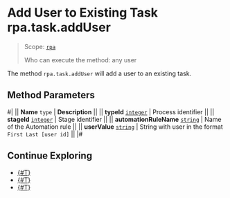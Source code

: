 # Add User to Existing Task rpa.task.addUser

> Scope: [`rpa`](../../../scopes/permissions.md)
>
> Who can execute the method: any user

The method `rpa.task.addUser` will add a user to an existing task.

## Method Parameters

#|
|| **Name**
`type` | **Description** ||
|| **typeId** 
[`integer`](../../../data-types.md) | Process identifier ||
|| **stageId** 
[`integer`](../../../data-types.md) | Stage identifier ||
|| **automationRuleName** 
[`string`](../../../data-types.md) | Name of the Automation rule ||
|| **userValue** 
[`string`](../../../data-types.md) | String with user in the format `First Last [user id]` ||
|#

## Continue Exploring 

- [{#T}](./index.md)
- [{#T}](./rpa-task-do.md)
- [{#T}](./rpa-task-delete.md)